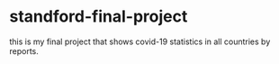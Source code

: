 # standford-final-project
this is my final project that shows covid-19 statistics in all countries by reports.
